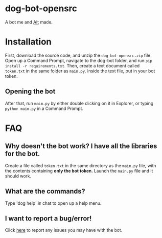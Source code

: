 # dog-bot-opensrc
A bot me and [Alt](https://github.com/A1Asriel) made.

# Installation

First, download the source code, and unzip the `dog-bot-opensrc.zip` file. Open up a Command Prompt, navigate to the dog-bot folder, and run `pip install -r requirements.txt`.
Then, create a text document called `token.txt` in the same folder as `main.py`. Inside the text file, put in your bot token.

## Opening the bot

After that, run `main.py` by either double clicking on it in Explorer, or typing `python main.py` in a Command Prompt.

# FAQ

## Why doesn't the bot work? I have all the libraries for the bot.

Create a file called `token.txt` in the same directory as the `main.py` file, with the contents containing **only the bot token.**
Launch the `main.py` file and it should work.

## What are the commands?

Type 'dog help' in chat to open up a help menu.

## I want to report a bug/error!
Click [here](https://github.com/IsTheWit/dog-bot-opensrc/issues) to report any issues you may have with the bot.
